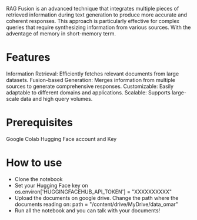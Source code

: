 
RAG Fusion is an advanced technique that integrates multiple pieces of retrieved information during text generation to produce more accurate and coherent responses. This approach is particularly effective for complex queries that require synthesizing information from various sources. With the adventage of memory in short-memory term.

# Features
Information Retrieval: Efficiently fetches relevant documents from large datasets.
Fusion-based Generation: Merges information from multiple sources to generate comprehensive responses.
Customizable: Easily adaptable to different domains and applications.
Scalable: Supports large-scale data and high query volumes.

# Prerequisites
Google Colab
Hugging Face account and Key

# How to use
- Clone the notebook
- Set your Hugging Face key on
  os.environ['HUGGINGFACEHUB_API_TOKEN'] = "XXXXXXXXXX"
- Upload the documents on google drive. Change the path where the documents reading on:
  path = "/content/drive/MyDrive/data_omar"
- Run all the notebook and you can talk with your documents!
  
